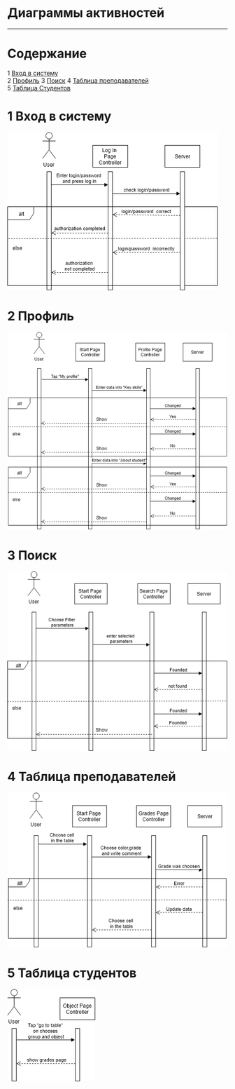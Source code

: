 ﻿# Диаграммы активностей
---

# Содержание
1 [Вход в систему](#login)  
2 [Профиль](#profile) 
3 [Поиск](#search)
4 [Таблица преподавателей](#teachers)  
5 [Таблица Студентов](#student)

<a name="login"/>

# 1 Вход в систему
![Вход в систему](sequence1.png)  

<a name="profile"/>

# 2 Профиль
![Профиль](sequence3.png)  

<a name="search"/>

# 3 Поиск
![Поиск](sequence4.png)  

<a name="teachers"/>

# 4 Таблица преподавателей
![Таблица преподавателей](sequence5.png)  

<a name="student"/>

# 5 Таблица студентов
![Таблица студентов](sequence6.png)  
